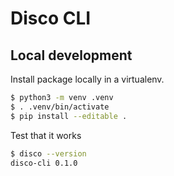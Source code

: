 # Disco CLI

## Local development

Install package locally in a virtualenv.

```bash
$ python3 -m venv .venv
$ . .venv/bin/activate
$ pip install --editable .
```

Test that it works
```bash
$ disco --version
disco-cli 0.1.0
```
